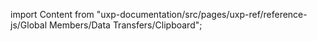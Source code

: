 
import Content from "uxp-documentation/src/pages/uxp-ref/reference-js/Global Members/Data Transfers/Clipboard";

<Content query="product=photoshop"/>
